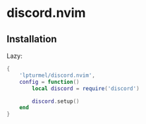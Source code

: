 # discord.nvim

## Installation

Lazy: 

```lua
{
    'lpturmel/discord.nvim',
    config = function()
        local discord = require('discord')

        discord.setup()
    end
}
```
